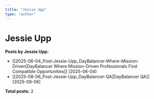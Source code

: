 ```yaml
---
title: "Jessie Upp"
type: "author"
---
```


# Jessie Upp

**Posts by Jessie Upp:**

- [[2025-06-04_Post-Jessie-Upp_DayBalancer-Where-Mission-Driven|DayBalancer Where Mission-Driven Professionals Find Compatible Opportunities]] (2025-06-04)
- [[2025-08-06_Post-Jessie-Upp_DayBalancer-QA|DayBalancer QA]] (2025-08-06)

**Total posts:** 2
